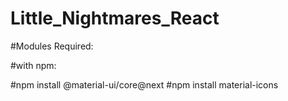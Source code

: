 # Little_Nightmares_React

#Modules Required:

#with npm:

#npm install @material-ui/core@next
#npm install material-icons
